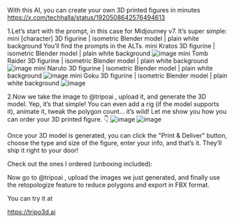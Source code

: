 With this AI, you can create your own 3D printed figures in minutes  https://x.com/techhalla/status/1920508642576494613

1.Let’s start with the prompt, in this case for Midjourney v7. It’s super simple:
 mini [character] 3D figurine | isometric Blender model | plain white background
 You’ll find the prompts in the ALTs.
 mini Kratos 3D figurine | isometric Blender model | plain white background
 ![image](https://github.com/user-attachments/assets/99e239c3-2d43-4389-982a-8bfabcdc216e)
 mini Tomb Raider 3D figurine | isometric Blender model | plain white background
 ![image](https://github.com/user-attachments/assets/53cbea1b-2cea-4533-81bf-e8b72220a400)
 mini Naruto 3D figurine | isometric Blender model | plain white background 
 ![image](https://github.com/user-attachments/assets/169eff10-2329-4a25-bd55-7a25a93f10a4)
 mini Goku 3D figurine | isometric Blender model | plain white background
![image](https://github.com/user-attachments/assets/ee11c27a-e587-4762-8e98-4132a63b6703)

2.Now we take the image to @tripoai  , upload it, and generate the 3D model.
Yep, it’s that simple! You can even add a rig (if the model supports it), animate it, tweak the polygon count... it’s wild! Let me show you how you can order your 3D printed figure. 👇
![image](https://github.com/user-attachments/assets/42f83068-be1a-4517-ac67-6630e2b8e074)
![image](https://github.com/user-attachments/assets/9ab9989d-591a-4102-9960-e97748c5446b)

Once your 3D model is generated, you can click the "Print & Deliver" button, choose the type and size of the figure, enter your info, and that’s it. They’ll ship it right to your door!

Check out the ones I ordered (unboxing included):

Now go to 
@tripoai
, upload the images we just generated, and finally use the retopologize feature to reduce polygons and export in FBX format.

You can try it at

https://tripo3d.ai

